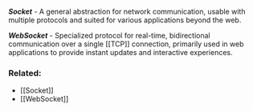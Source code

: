 
***Socket*** - A general abstraction for network communication, usable with multiple protocols and suited for various applications beyond the web.

***WebSocket*** - Specialized protocol for real-time, bidirectional communication over a single [[TCP]] connection, primarily used in web applications to provide instant updates and interactive experiences.

### Related:

- [[Socket]]
- [[WebSocket]]